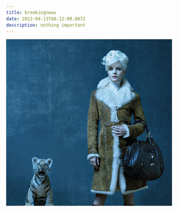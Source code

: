 ```yaml
---
title: breakingnews
date: 2022-04-13T06:12:00.887Z
description: nothing important
---
```

![](product1.jpg)
